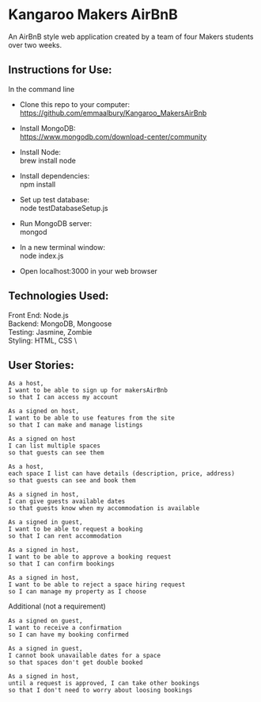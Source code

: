 # Kangaroo Makers AirBnB

An AirBnB style web application created by a team of four Makers students over two weeks. 

## Instructions for Use:

In the command line

- Clone this repo to your computer: \
 https://github.com/emmaalbury/Kangaroo_MakersAirBnb

- Install MongoDB: \
 https://www.mongodb.com/download-center/community

- Install Node: \
 brew install node

- Install dependencies: \
 npm install

- Set up test database: \
node testDatabaseSetup.js

- Run MongoDB server: \
mongod

- In a new terminal window: \
node index.js

- Open localhost:3000 in your web browser

## Technologies Used:

Front End: Node.js \
Backend: MongoDB, Mongoose \
Testing: Jasmine, Zombie \
Styling: HTML, CSS \


## User Stories:

```
As a host,
I want to be able to sign up for makersAirBnb
so that I can access my account
```
```
As a signed on host,
I want to be able to use features from the site
so that I can make and manage listings
```
```
As a signed on host
I can list multiple spaces 
so that guests can see them
```
```
As a host,
each space I list can have details (description, price, address)
so that guests can see and book them
```
```
As a signed in host,
I can give guests available dates
so that guests know when my accommodation is available
```

```
As a signed in guest,
I want to be able to request a booking
so that I can rent accommodation
```

``` 
As a signed in host,
I want to be able to approve a booking request
so that I can confirm bookings
```

``` 
As a signed in host,
I want to be able to reject a space hiring request
so I can manage my property as I choose
```

Additional (not a requirement) 
``` 
As a signed on guest,
I want to receive a confirmation
so I can have my booking confirmed
```

```
As a signed in guest,
I cannot book unavailable dates for a space
so that spaces don't get double booked
```

```
As a signed in host,
until a request is approved, I can take other bookings
so that I don't need to worry about loosing bookings
```
